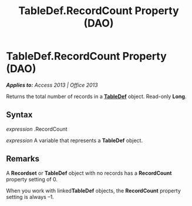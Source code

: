 ﻿---
title: TableDef.RecordCount Property (DAO)
TOCTitle: RecordCount Property
ms:assetid: f8804244-0134-fc1f-1f5f-4971afe17974
ms:mtpsurl: https://msdn.microsoft.com/en-us/library/Ff836946(v=office.15)
ms:contentKeyID: 48548783
ms.date: 09/18/2015
mtps_version: v=office.15
---

# TableDef.RecordCount Property (DAO)


_**Applies to:** Access 2013 | Office 2013_

Returns the total number of records in a **[TableDef](tabledef-object-dao.md)** object. Read-only **Long**.

## Syntax

*expression* .RecordCount

*expression* A variable that represents a **TableDef** object.

## Remarks

A **Recordset** or **TableDef** object with no records has a **RecordCount** property setting of 0.

When you work with linked**TableDef** objects, the **RecordCount** property setting is always –1.

